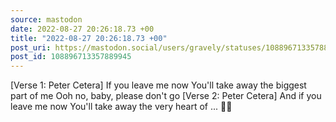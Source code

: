 ```yaml
---
source: mastodon
date: 2022-08-27 20:26:18.73 +00
title: "2022-08-27 20:26:18.73 +00"
post_uri: https://mastodon.social/users/gravely/statuses/108896713357889945
post_id: 108896713357889945
---
```

[Verse 1: Peter Cetera] If you leave me now You'll take away the biggest part of me Ooh no, baby, please don't go [Verse 2: Peter Cetera] And if you leave me now You'll take away the very heart of ... 🌽🐛


